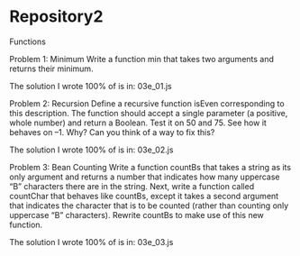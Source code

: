 # Repository2
Functions

Problem 1: Minimum
Write a function min that takes two arguments and returns their minimum.

The solution I wrote 100% of is in: 03e_01.js

Problem 2: Recursion
Define a recursive function isEven corresponding to this description. The function should accept a single parameter (a positive, whole number) and return a Boolean. Test it on 50 and 75. See how it behaves on –1. Why? Can you think of a way to fix this?

The solution I wrote 100% of is in: 03e_02.js


Problem 3: Bean Counting
Write a function countBs that takes a string as its only argument and returns a number that indicates how many uppercase “B” characters there are in the string. Next, write a function called countChar that behaves like countBs, except it takes a second argument that indicates the character that is to be counted (rather than counting only uppercase “B” characters). Rewrite countBs to make use of this new function.

The solution I wrote 100% of is in: 03e_03.js
